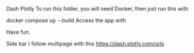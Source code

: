 Dash Plotly
To run this folder, you will need Docker, then just run this with

docker compose up --build
Access the app with 

Have fun.

Side bar
I follow multipage with this https://dash.plotly.com/urls
